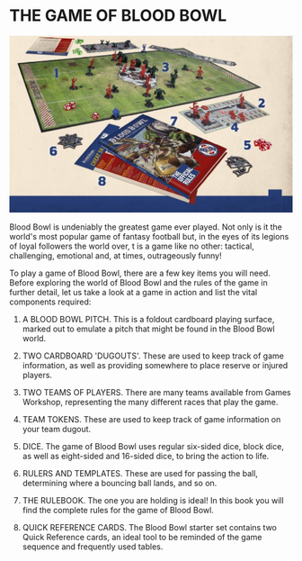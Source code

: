 # THE GAME OF BLOOD BOWL
![](media/index/blood_bowl_set.jpg)

Blood Bowl is undeniably the greatest game ever played. Not only is it the world's most popular game of fantasy football but, in the eyes of its legions of loyal followers the world over, t is a game like no other: tactical, challenging, emotional and, at times, outrageously funny!

To play a game of Blood Bowl, there are a few key items you will need. Before exploring the world of Blood Bowl and the rules of the game in further detail, let us take a look at a game in action and list the vital components required:

1. A BLOOD BOWL PITCH.
This is a foldout cardboard playing surface, marked out to emulate a pitch that might be found in the Blood Bowl world.

2. TWO CARDBOARD 'DUGOUTS'.
These are used to keep track of game information, as well as providing somewhere to place reserve or injured players.

3. TWO TEAMS OF PLAYERS.
There are many teams available from Games Workshop, representing the many different races that play the game.

4. TEAM TOKENS. 
These are used to keep track of game information on your team dugout.

5. DICE. 
The game of Blood Bowl uses regular six-sided dice, block dice, as well as eight-sided and 16-sided dice, to bring the action to life.

6. RULERS AND TEMPLATES.
These are used for passing the ball, determining where a bouncing ball lands, and so on.

7. THE RULEBOOK. 
The one you are holding is ideal! In this book you will find the complete rules for the game of Blood Bowl.

8. QUICK REFERENCE CARDS.
The Blood Bowl starter set contains two Quick Reference cards, an ideal tool to be reminded of the game sequence and frequently used tables.

